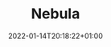 ---
title: "Nebula"
date: 2022-01-14T20:18:22+01:00
draft: false
imageLocation: ""
imageDescription: ""
imageAltDescription: ""
imageUserName: "https://unsplash.com/@nasa"
imageFullName: "NASA"
imageUrl: "https://unsplash.com/photos/-hI5dX2ObAs/download?ixid=MnwxMjA3fDB8MXxhbGx8fHx8fHx8fHwxNjYxMzcyNDE3&force=true&w=2400"
imageSize: "2400x1153"
imageOrigin: "https://unsplash.com/photos/-hI5dX2ObAs"

---